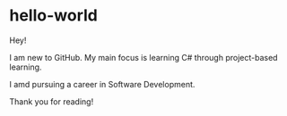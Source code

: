 # hello-world

Hey!

I am new to GitHub. My main focus is learning C# through project-based learning.

I amd pursuing a career in Software Development.

Thank you for reading!
